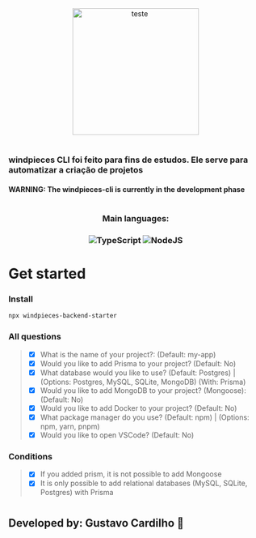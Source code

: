 <div align="center">
    <img src="https://cdn.discordapp.com/attachments/1099758284140990596/1140797772975575120/image.png" alt="teste" width="250" height="250">
</div>

#

### windpieces CLI foi feito para fins de estudos. Ele serve para automatizar a criação de projetos

#### WARNING: The windpieces-cli is currently in the development phase

#

<h3 align="center">Main languages:<h3>

<div align="center">

![TypeScript](https://img.shields.io/badge/typescript-%23007ACC.svg?style=for-the-badge&logo=typescript&logoColor=white)
![NodeJS](https://img.shields.io/badge/node.js-6DA55F?style=for-the-badge&logo=node.js&logoColor=white)

</div>

# Get started

### Install

```bash
npx windpieces-backend-starter
```

### All questions

> - [x] What is the name of your project?: (Default: my-app)
> - [x] Would you like to add Prisma to your project? (Default: No)
> - [x] What database would you like to use? (Default: Postgres) | (Options: Postgres, MySQL, SQLite, MongoDB) (With: Prisma)
> - [x] Would you like to add MongoDB to your project? (Mongoose): (Default: No)
> - [x] Would you like to add Docker to your project? (Default: No)
> - [x] What package manager do you use? (Default: npm) | (Options: npm, yarn, pnpm)
> - [x] Would you like to open VSCode? (Default: No)

### Conditions

> - [x] If you added prism, it is not possible to add Mongoose
> - [x] It is only possible to add relational databases (MySQL, SQLite, Postgres) with Prisma

#

## Developed by: Gustavo Cardilho 🖤
